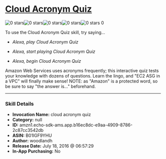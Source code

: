# [Cloud Acronym Quiz](http://alexa.amazon.com/#skills/amzn1.echo-sdk-ams.app.b16ec8dc-e9aa-4909-8786-2c87cc3542db)
![0 stars](../../images/ic_star_border_black_18dp_1x.png)![0 stars](../../images/ic_star_border_black_18dp_1x.png)![0 stars](../../images/ic_star_border_black_18dp_1x.png)![0 stars](../../images/ic_star_border_black_18dp_1x.png)![0 stars](../../images/ic_star_border_black_18dp_1x.png) 0

To use the Cloud Acronym Quiz skill, try saying...

* *Alexa, play Cloud Acronym Quiz*

* *Alexa, start playing Cloud Acronym Quiz*

* *Alexa, begin Cloud Acronym Quiz*

Amazon Web Services uses acronyms frequently; this interactive quiz tests your knowledge with dozens of questions. Learn the lingo, and "EC2 ASG in a VPC" will finally make sense!
NOTE: as "Amazon" is a protected word, so be sure to say "the answer is..." beforehand.

***

### Skill Details

* **Invocation Name:** cloud acronym quiz
* **Category:** null
* **ID:** amzn1.echo-sdk-ams.app.b16ec8dc-e9aa-4909-8786-2c87cc3542db
* **ASIN:** B01IGF9YHU
* **Author:** woodlandh
* **Release Date:** July 18, 2016 @ 06:57:29
* **In-App Purchasing:** No
